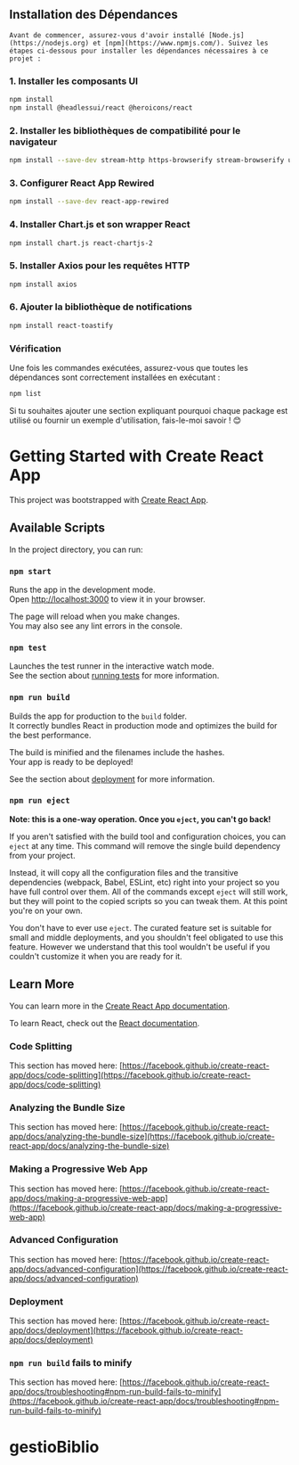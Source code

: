 ## Installation des Dépendances

```
Avant de commencer, assurez-vous d'avoir installé [Node.js](https://nodejs.org) et [npm](https://www.npmjs.com/). Suivez les étapes ci-dessous pour installer les dépendances nécessaires à ce projet :
```

### 1. Installer les composants UI

```bash
npm install 
npm install @headlessui/react @heroicons/react
```

### 2. Installer les bibliothèques de compatibilité pour le navigateur

```bash
npm install --save-dev stream-http https-browserify stream-browserify util assert url browserify-zlib
```

### 3. Configurer React App Rewired

```bash
npm install --save-dev react-app-rewired
```

### 4. Installer Chart.js et son wrapper React

```bash
npm install chart.js react-chartjs-2
```

### 5. Installer Axios pour les requêtes HTTP

```bash
npm install axios
```

### 6. Ajouter la bibliothèque de notifications

```bash
npm install react-toastify
```

### Vérification

Une fois les commandes exécutées, assurez-vous que toutes les dépendances sont correctement installées en exécutant :

```bash
npm list
```

Si tu souhaites ajouter une section expliquant pourquoi chaque package est utilisé ou fournir un exemple d'utilisation, fais-le-moi savoir ! 😊
# Getting Started with Create React App

This project was bootstrapped with [Create React App](https://github.com/facebook/create-react-app).

## Available Scripts

In the project directory, you can run:

### `npm start`

Runs the app in the development mode.\
Open [http://localhost:3000](http://localhost:3000) to view it in your browser.

The page will reload when you make changes.\
You may also see any lint errors in the console.

### `npm test`

Launches the test runner in the interactive watch mode.\
See the section about [running tests](https://facebook.github.io/create-react-app/docs/running-tests) for more information.

### `npm run build`

Builds the app for production to the `build` folder.\
It correctly bundles React in production mode and optimizes the build for the best performance.

The build is minified and the filenames include the hashes.\
Your app is ready to be deployed!

See the section about [deployment](https://facebook.github.io/create-react-app/docs/deployment) for more information.

### `npm run eject`

**Note: this is a one-way operation. Once you `eject`, you can't go back!**

If you aren't satisfied with the build tool and configuration choices, you can `eject` at any time. This command will remove the single build dependency from your project.

Instead, it will copy all the configuration files and the transitive dependencies (webpack, Babel, ESLint, etc) right into your project so you have full control over them. All of the commands except `eject` will still work, but they will point to the copied scripts so you can tweak them. At this point you're on your own.

You don't have to ever use `eject`. The curated feature set is suitable for small and middle deployments, and you shouldn't feel obligated to use this feature. However we understand that this tool wouldn't be useful if you couldn't customize it when you are ready for it.

## Learn More

You can learn more in the [Create React App documentation](https://facebook.github.io/create-react-app/docs/getting-started).

To learn React, check out the [React documentation](https://reactjs.org/).

### Code Splitting

This section has moved here: [https://facebook.github.io/create-react-app/docs/code-splitting](https://facebook.github.io/create-react-app/docs/code-splitting)

### Analyzing the Bundle Size

This section has moved here: [https://facebook.github.io/create-react-app/docs/analyzing-the-bundle-size](https://facebook.github.io/create-react-app/docs/analyzing-the-bundle-size)

### Making a Progressive Web App

This section has moved here: [https://facebook.github.io/create-react-app/docs/making-a-progressive-web-app](https://facebook.github.io/create-react-app/docs/making-a-progressive-web-app)

### Advanced Configuration

This section has moved here: [https://facebook.github.io/create-react-app/docs/advanced-configuration](https://facebook.github.io/create-react-app/docs/advanced-configuration)

### Deployment

This section has moved here: [https://facebook.github.io/create-react-app/docs/deployment](https://facebook.github.io/create-react-app/docs/deployment)

### `npm run build` fails to minify

This section has moved here: [https://facebook.github.io/create-react-app/docs/troubleshooting#npm-run-build-fails-to-minify](https://facebook.github.io/create-react-app/docs/troubleshooting#npm-run-build-fails-to-minify)
# gestioBiblio
```

